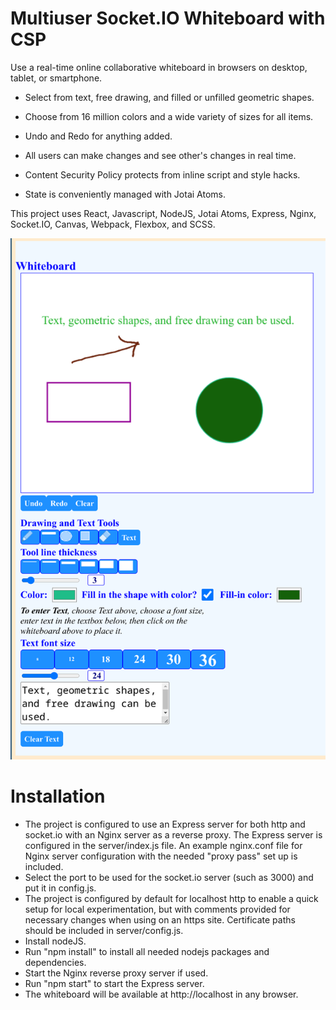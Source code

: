 # Multiuser Socket.IO Whiteboard with CSP 

Use a real-time online collaborative whiteboard in browsers on desktop, tablet, or smartphone.

* Select from text, free drawing, and filled or unfilled geometric shapes.

* Choose from 16 million colors and a wide variety of sizes for all items.

* Undo and Redo for anything added.

* All users can make changes and see other's changes in real time.

* Content Security Policy protects from inline script and style hacks. 

* State is conveniently managed with Jotai Atoms.

This project uses React, Javascript, NodeJS, Jotai Atoms, Express, Nginx, Socket.IO, Canvas, Webpack, Flexbox, and SCSS.

![whiteboard](https://github.com/tom4244/Multiuser-Socket.IO-Whiteboard-with-CSP/blob/master/src/app/img/whiteboard.png)

# Installation
* The project is configured to use an Express server for both http and socket.io with an Nginx server as a reverse proxy. The Express server is configured in the server/index.js file. An example nginx.conf file for Nginx server configuration with the needed "proxy pass" set up is included. 
* Select the port to be used for the socket.io server (such as 3000) and put it in config.js.
* The project is configured by default for localhost http to enable a quick setup for local experimentation, but with comments provided for necessary changes when using on an https site. Certificate paths should be included in server/config.js.
* Install nodeJS.
* Run "npm install" to install all needed nodejs packages and dependencies.
* Start the Nginx reverse proxy server if used.
* Run "npm start" to start the Express server.
* The whiteboard will be available at http://localhost in any browser.

